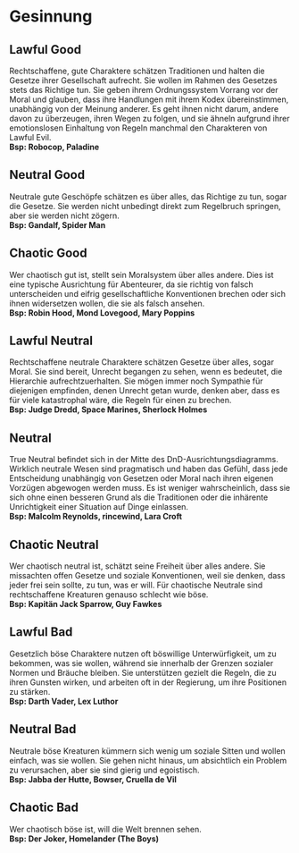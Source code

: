 # Gesinnung

## Lawful Good

Rechtschaffene, gute Charaktere schätzen Traditionen und halten die Gesetze ihrer Gesellschaft aufrecht. Sie wollen im Rahmen des Gesetzes stets das Richtige tun. Sie geben ihrem Ordnungssystem Vorrang vor der Moral und glauben, dass ihre Handlungen mit ihrem Kodex übereinstimmen, unabhängig von der Meinung anderer. Es geht ihnen nicht darum, andere davon zu überzeugen, ihren Wegen zu folgen, und sie ähneln aufgrund ihrer emotionslosen Einhaltung von Regeln manchmal den Charakteren von Lawful Evil.<br>
**Bsp: Robocop, Paladine**

## Neutral Good

Neutrale gute Geschöpfe schätzen es über alles, das Richtige zu tun, sogar die Gesetze. Sie werden nicht unbedingt direkt zum Regelbruch springen, aber sie werden nicht zögern.<br>
**Bsp: Gandalf, Spider Man**

## Chaotic Good

Wer chaotisch gut ist, stellt sein Moralsystem über alles andere. Dies ist eine typische Ausrichtung für Abenteurer, da sie richtig von falsch unterscheiden und eifrig gesellschaftliche Konventionen brechen oder sich ihnen widersetzen wollen, die sie als falsch ansehen.<br>
**Bsp: Robin Hood, Mond Lovegood, Mary Poppins**

## Lawful Neutral

Rechtschaffene neutrale Charaktere schätzen Gesetze über alles, sogar Moral. Sie sind bereit, Unrecht begangen zu sehen, wenn es bedeutet, die Hierarchie aufrechtzuerhalten. Sie mögen immer noch Sympathie für diejenigen empfinden, denen Unrecht getan wurde, denken aber, dass es für viele katastrophal wäre, die Regeln für einen zu brechen.<br>
**Bsp: Judge Dredd, Space Marines, Sherlock Holmes**

## Neutral

True Neutral befindet sich in der Mitte des DnD-Ausrichtungsdiagramms. Wirklich neutrale Wesen sind pragmatisch und haben das Gefühl, dass jede Entscheidung unabhängig von Gesetzen oder Moral nach ihren eigenen Vorzügen abgewogen werden muss. Es ist weniger wahrscheinlich, dass sie sich ohne einen besseren Grund als die Traditionen oder die inhärente Unrichtigkeit einer Situation auf Dinge einlassen.<br>
**Bsp: Malcolm Reynolds, rincewind, Lara Croft**

## Chaotic Neutral

Wer chaotisch neutral ist, schätzt seine Freiheit über alles andere. Sie missachten offen Gesetze und soziale Konventionen, weil sie denken, dass jeder frei sein sollte, zu tun, was er will. Für chaotische Neutrale sind rechtschaffene Kreaturen genauso schlecht wie böse.<br>
**Bsp: Kapitän Jack Sparrow, Guy Fawkes**

## Lawful Bad

Gesetzlich böse Charaktere nutzen oft böswillige Unterwürfigkeit, um zu bekommen, was sie wollen, während sie innerhalb der Grenzen sozialer Normen und Bräuche bleiben. Sie unterstützen gezielt die Regeln, die zu ihren Gunsten wirken, und arbeiten oft in der Regierung, um ihre Positionen zu stärken.<br>
**Bsp: Darth Vader, Lex Luthor**

## Neutral Bad

Neutrale böse Kreaturen kümmern sich wenig um soziale Sitten und wollen einfach, was sie wollen. Sie gehen nicht hinaus, um absichtlich ein Problem zu verursachen, aber sie sind gierig und egoistisch.<br>
**Bsp: Jabba der Hutte, Bowser, Cruella de Vil**

## Chaotic Bad

Wer chaotisch böse ist, will die Welt brennen sehen.<br>
**Bsp: Der Joker, Homelander (The Boys)**
